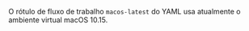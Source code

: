 O rótulo de fluxo de trabalho <code>macos-latest</code> do YAML usa atualmente o ambiente virtual macOS 10.15.
